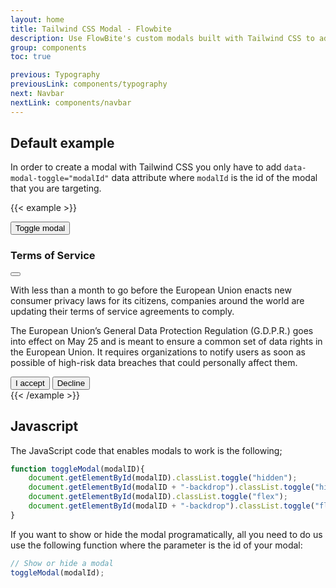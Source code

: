 ```yaml
---
layout: home
title: Tailwind CSS Modal - Flowbite
description: Use FlowBite's custom modals built with Tailwind CSS to add dialogs for your site
group: components
toc: true

previous: Typography
previousLink: components/typography
next: Navbar
nextLink: components/navbar
---
```


## Default example

In order to create a modal with Tailwind CSS you only have to add `data-modal-toggle="modalId"` data attribute where `modalId` is the id of the modal that you are targeting.

{{< example >}}
<!-- Modal toggle -->
<button class="block text-white bg-blue-700 hover:bg-blue-800 focus:ring-4 focus:ring-blue-300 font-medium rounded-lg text-sm px-5 py-2.5 text-center" type="button" data-modal-toggle="default-modal">
  Toggle modal
</button>

<!-- Main modal -->
<div class="hidden overflow-x-hidden overflow-y-auto fixed inset-0 z-50 justify-center items-center" id="default-modal">
    <div class="relative w-full max-w-2xl px-4">
        <!-- Modal content -->
        <div class="bg-white rounded-lg shadow relative flex flex-col">
            <!-- Modal header -->
            <div class="flex items-start justify-between p-5 border-b rounded-t">
                <h3 class="text-xl lg:text-2xl font-semibold">
                    Terms of Service
                </h3>
                <button type="button" class="text-gray-400 bg-transparent hover:bg-gray-200 hover:text-gray-900 rounded-lg text-sm p-1.5 ml-auto inline-flex items-center" data-modal-toggle="default-modal">
                    <svg class="w-5 h-5" fill="currentColor" viewBox="0 0 20 20" xmlns="http://www.w3.org/2000/svg"><path fill-rule="evenodd" d="M4.293 4.293a1 1 0 011.414 0L10 8.586l4.293-4.293a1 1 0 111.414 1.414L11.414 10l4.293 4.293a1 1 0 01-1.414 1.414L10 11.414l-4.293 4.293a1 1 0 01-1.414-1.414L8.586 10 4.293 5.707a1 1 0 010-1.414z" clip-rule="evenodd"></path></svg>  
                </button>
            </div>
            <!-- Modal body -->
            <div class="p-6 space-y-6">
                <p class="text-gray-500 text-base leading-relaxed">
                    With less than a month to go before the European Union enacts new consumer privacy laws for its citizens, companies around the world are updating their terms of service agreements to comply.
                </p>
                <p class="text-gray-500 text-base leading-relaxed">
                    The European Union’s General Data Protection Regulation (G.D.P.R.) goes into effect on May 25 and is meant to ensure a common set of data rights in the European Union. It requires organizations to notify users as soon as possible of high-risk data breaches that could personally affect them.
                </p>
            </div>
            <!-- Modal footer -->
            <div class="flex space-x-2 items-center p-6 border-t border-gray-200 rounded-b">
                <button data-modal-toggle="default-modal" type="button" class="text-white bg-blue-700 hover:bg-blue-800 focus:ring-4 focus:ring-blue-300 font-medium rounded-lg text-sm px-5 py-2.5 text-center">I accept</button>
                <button data-modal-toggle="default-modal" type="button" class="text-gray-900 hover:text-white border border-gray-800 hover:bg-gray-900 focus:ring-4 focus:ring-gray-300 font-medium rounded-lg text-sm px-5 py-2.5 text-center">Decline</button>
            </div>
        </div>
    </div>
</div>

<!-- Modal backdrop -->
<div class="bg-gray-900 opacity-50 hidden fixed inset-0 z-40" id="default-modal-backdrop"></div>
{{< /example >}}

## Javascript

The JavaScript code that enables modals to work is the following;

```javascript
function toggleModal(modalID){
    document.getElementById(modalID).classList.toggle("hidden");
    document.getElementById(modalID + "-backdrop").classList.toggle("hidden");
    document.getElementById(modalID).classList.toggle("flex");
    document.getElementById(modalID + "-backdrop").classList.toggle("flex");
}
```

If you want to show or hide the modal programatically, all you need to do us use the following function where the parameter is the id of your modal:

```javascript
// Show or hide a modal
toggleModal(modalId);
```